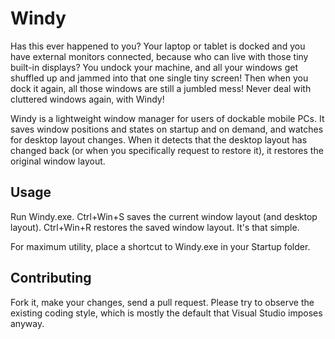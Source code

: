 # Windy

Has this ever happened to you?  Your laptop or tablet is docked and you have external monitors connected, because
who can live with those tiny built-in displays?  You undock your machine, and all your windows get shuffled up and
jammed into that one single tiny screen! Then when you dock it again, all those windows are still a jumbled mess!
Never deal with cluttered windows again, with Windy!

Windy is a lightweight window manager for users of dockable mobile PCs.  It saves window positions and states on
startup and on demand, and watches for desktop layout changes.  When it detects that the desktop layout has changed
back (or when you specifically request to restore it), it restores the original window layout.

## Usage

Run Windy.exe.  Ctrl+Win+S saves the current window layout (and desktop layout).
Ctrl+Win+R restores the saved window layout.  It's that simple.

For maximum utility, place a shortcut to Windy.exe in your Startup folder.

## Contributing

Fork it, make your changes, send a pull request.  Please try to observe the existing coding style, which is
mostly the default that Visual Studio imposes anyway.